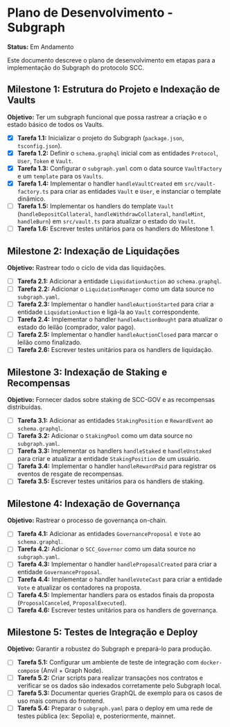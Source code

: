 # Plano de Desenvolvimento - Subgraph

**Status:** Em Andamento

Este documento descreve o plano de desenvolvimento em etapas para a implementação do Subgraph do protocolo SCC.

## Milestone 1: Estrutura do Projeto e Indexação de Vaults

**Objetivo:** Ter um subgraph funcional que possa rastrear a criação e o estado básico de todos os Vaults.

-   [x] **Tarefa 1.1:** Inicializar o projeto do Subgraph (`package.json`, `tsconfig.json`).
-   [x] **Tarefa 1.2:** Definir o `schema.graphql` inicial com as entidades `Protocol`, `User`, `Token` e `Vault`.
-   [x] **Tarefa 1.3:** Configurar o `subgraph.yaml` com o data source `VaultFactory` e um `template` para os `Vaults`.
-   [x] **Tarefa 1.4:** Implementar o handler `handleVaultCreated` em `src/vault-factory.ts` para criar as entidades `Vault` e `User`, e instanciar o template dinâmico.
-   [ ] **Tarefa 1.5:** Implementar os handlers do template `Vault` (`handleDepositCollateral`, `handleWithdrawCollateral`, `handleMint`, `handleBurn`) em `src/vault.ts` para atualizar o estado do `Vault`.
-   [ ] **Tarefa 1.6:** Escrever testes unitários para os handlers do Milestone 1.

## Milestone 2: Indexação de Liquidações

**Objetivo:** Rastrear todo o ciclo de vida das liquidações.

-   [ ] **Tarefa 2.1:** Adicionar a entidade `LiquidationAuction` ao `schema.graphql`.
-   [ ] **Tarefa 2.2:** Adicionar o `LiquidationManager` como um data source no `subgraph.yaml`.
-   [ ] **Tarefa 2.3:** Implementar o handler `handleAuctionStarted` para criar a entidade `LiquidationAuction` e ligá-la ao `Vault` correspondente.
-   [ ] **Tarefa 2.4:** Implementar o handler `handleAuctionBought` para atualizar o estado do leilão (comprador, valor pago).
-   [ ] **Tarefa 2.5:** Implementar o handler `handleAuctionClosed` para marcar o leilão como finalizado.
-   [ ] **Tarefa 2.6:** Escrever testes unitários para os handlers de liquidação.

## Milestone 3: Indexação de Staking e Recompensas

**Objetivo:** Fornecer dados sobre staking de SCC-GOV e as recompensas distribuídas.

-   [ ] **Tarefa 3.1:** Adicionar as entidades `StakingPosition` e `RewardEvent` ao `schema.graphql`.
-   [ ] **Tarefa 3.2:** Adicionar o `StakingPool` como um data source no `subgraph.yaml`.
-   [ ] **Tarefa 3.3:** Implementar os handlers `handleStaked` e `handleUnstaked` para criar e atualizar a entidade `StakingPosition` de um usuário.
-   [ ] **Tarefa 3.4:** Implementar o handler `handleRewardPaid` para registrar os eventos de resgate de recompensas.
-   [ ] **Tarefa 3.5:** Escrever testes unitários para os handlers de staking.

## Milestone 4: Indexação de Governança

**Objetivo:** Rastrear o processo de governança on-chain.

-   [ ] **Tarefa 4.1:** Adicionar as entidades `GovernanceProposal` e `Vote` ao `schema.graphql`.
-   [ ] **Tarefa 4.2:** Adicionar o `SCC_Governor` como um data source no `subgraph.yaml`.
-   [ ] **Tarefa 4.3:** Implementar o handler `handleProposalCreated` para criar a entidade `GovernanceProposal`.
-   [ ] **Tarefa 4.4:** Implementar o handler `handleVoteCast` para criar a entidade `Vote` e atualizar os contadores na proposta.
-   [ ] **Tarefa 4.5:** Implementar handlers para os estados finais da proposta (`ProposalCanceled`, `ProposalExecuted`).
-   [ ] **Tarefa 4.6:** Escrever testes unitários para os handlers de governança.

## Milestone 5: Testes de Integração e Deploy

**Objetivo:** Garantir a robustez do Subgraph e prepará-lo para produção.

-   [ ] **Tarefa 5.1:** Configurar um ambiente de teste de integração com `docker-compose` (Anvil + Graph Node).
-   [ ] **Tarefa 5.2:** Criar scripts para realizar transações nos contratos e verificar se os dados são indexados corretamente pelo Subgraph local.
-   [ ] **Tarefa 5.3:** Documentar queries GraphQL de exemplo para os casos de uso mais comuns do frontend.
-   [ ] **Tarefa 5.4:** Preparar o `subgraph.yaml` para o deploy em uma rede de testes pública (ex: Sepolia) e, posteriormente, mainnet.
